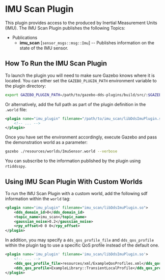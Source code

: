 # IMU Scan Plugin

This plugin provides access to the produced by Inertial Measurement Units (IMU).
The IMU Scan Plugin publishes the following Topics:

* Publications
  * **imu_scan** [`sensor_msgs::msg::Imu`] -- Publishes information on the state
    of the IMU sensor.

## How To Run the IMU Scan Plugin

To launch the plugin you will need to make sure Gazebo knows where it is
located. You can either set the `GAZEBO_PLUGIN_PATH` environment variable to
the plugin directory:

```bash
export GAZEBO_PLUGIN_PATH=/path/to/gazebo-dds-plugins/build/src/:$GAZEBO_PLUGIN_PATH
```

Or alternatively, add the full path as part of the plugin definition in the
`.world` file:

```xml
<plugin name="imu_plugin" filename="/path/to/imu_scan/libDdsImuPlugin.so">
    <!-- ... -->
</plugin>
```

Once you have set the environment accordingly, execute Gazebo and pass the
demonstration world as a parameter:

```bash
gazebo ./resources/worlds/ImuSensor.world --verbose
```

You can subscribe to the information published by the plugin using `rtiddsspy`.

## Using IMU Scan Plugin With Custom Worlds

To run the IMU Scan Plugin with a custom world, add the following sdf
information within the `world` tag:

```xml
<plugin name="imu_plugin" filename="imu_scan/libDdsImuPlugin.so">
    <dds_domain_id>0</dds_domain_id>
    <topic_name>imu_scan</topic_name>
    <gaussian_noise>0.2</gaussian_noise>
    <rpy_offset>0 0 0</rpy_offset>
</plugin>
```

In addition, you may specify a `dds_qos_profile_file` and `dds_qos_profile`
within the plugin tag to use a specific QoS profile instead of the default one.

```xml
<plugin name='imu_plugin' filename='imu_scan/libDdsImuPlugin.so'>
    <!-- ... -->
    <dds_qos_profile_file>resources/xml/ExampleQosProfiles.xml</dds_qos_profile_file>
    <dds_qos_profile>ExampleLibrary::TransientLocalProfile</dds_qos_profile>
</plugin>
```
